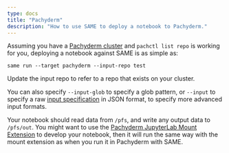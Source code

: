```yaml
---
type: docs
title: "Pachyderm"
description: "How to use SAME to deploy a notebook to Pachyderm."
---
```


Assuming you have a [Pachyderm cluster](https://docs.pachyderm.com/2.0.x/deploy-manage/deploy/) and `pachctl list repo` is working for you, deploying a notebook against SAME is as simple as:

```
same run --target pachyderm --input-repo test
```

Update the input repo to refer to a repo that exists on your cluster.

You can also specify `--input-glob` to specify a glob pattern, or `--input` to specify a raw [input specification](https://docs.pachyderm.com/latest/reference/pipeline-spec/) in JSON format, to specify more advanced input formats.

Your notebook should read data from `/pfs`, and write any output data to `/pfs/out`. You might want to use the [Pachyderm JupyterLab Mount Extension](https://docs.pachyderm.com/latest/how-tos/jupyterlab-extension/) to develop your notebook, then it will run the same way with the mount extension as when you run it in Pachyderm with SAME.